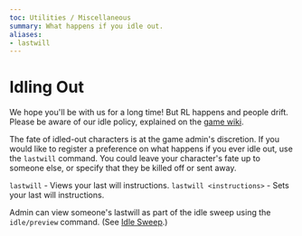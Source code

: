 ```yaml
---
toc: Utilities / Miscellaneous
summary: What happens if you idle out.
aliases:
- lastwill
---
```

# Idling Out

We hope you'll be with us for a long time!  But RL happens and people drift. Please be aware of our idle policy, explained on the [game wiki](/wiki/policies#idle-policy).

The fate of idled-out characters is at the game admin's discretion.  If you would like to register a preference on what happens if you ever idle out, use the `lastwill` command.  You could leave your character's fate up to someone else, or specify that they be killed off or sent away.

`lastwill` - Views your last will instructions.
`lastwill <instructions>` - Sets your last will instructions.

Admin can view someone's lastwill as part of the idle sweep using the `idle/preview` command.  (See [Idle Sweep](/help/idle_sweep).)
